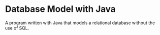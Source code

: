 # Database Model with Java
A program written with Java that models a relational database without the use of SQL.
